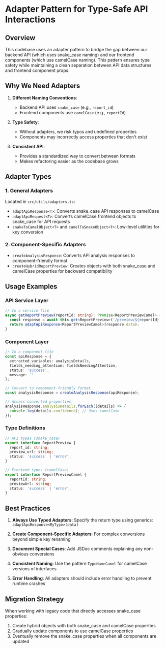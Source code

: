 # Adapter Pattern for Type-Safe API Interactions

## Overview

This codebase uses an adapter pattern to bridge the gap between our backend API (which uses snake_case naming) and our frontend components (which use camelCase naming). This pattern ensures type safety while maintaining a clean separation between API data structures and frontend component props.

## Why We Need Adapters

1. **Different Naming Conventions**: 
   - Backend API uses `snake_case` (e.g., `report_id`)
   - Frontend components use `camelCase` (e.g., `reportId`)

2. **Type Safety**: 
   - Without adapters, we risk typos and undefined properties
   - Components may incorrectly access properties that don't exist

3. **Consistent API**: 
   - Provides a standardized way to convert between formats
   - Makes refactoring easier as the codebase grows

## Adapter Types

### 1. General Adapters

Located in `src/utils/adapters.ts`:

- `adaptApiResponse<T>`: Converts snake_case API responses to camelCase
- `adaptApiRequest<T>`: Converts camelCase frontend objects to snake_case for API requests
- `snakeToCamelObject<T>` and `camelToSnakeObject<T>`: Low-level utilities for key conversion

### 2. Component-Specific Adapters

- `createAnalysisResponse`: Converts API analysis responses to component-friendly format
- `createHybridReportPreview`: Creates objects with both snake_case and camelCase properties for backward compatibility

## Usage Examples

### API Service Layer

```typescript
// In a service file
async getReportPreview(reportId: string): Promise<ReportPreviewCamel> {
  const response = await this.get<ReportPreview>(`/preview/${reportId}`);
  return adaptApiResponse<ReportPreviewCamel>(response.data);
}
```

### Component Layer

```typescript
// In a component file
const apiResponse = {
  extracted_variables: analysisDetails,
  fields_needing_attention: fieldsNeedingAttention,
  status: 'success',
  message: ''
};

// Convert to component-friendly format
const analysisResponse = createAnalysisResponse(apiResponse);

// Access converted properties
analysisResponse.analysisDetails.forEach((details) => {
  console.log(details.confidence); // Uses camelCase
});
```

### Type Definitions

```typescript
// API types (snake_case)
export interface ReportPreview {
  report_id: string;
  preview_url: string;
  status: 'success' | 'error';
}

// Frontend types (camelCase)
export interface ReportPreviewCamel {
  reportId: string;
  previewUrl: string;
  status: 'success' | 'error';
}
```

## Best Practices

1. **Always Use Typed Adapters**: Specify the return type using generics: `adaptApiResponse<MyType>(data)`

2. **Create Component-Specific Adapters**: For complex conversions beyond simple key renaming

3. **Document Special Cases**: Add JSDoc comments explaining any non-obvious conversions

4. **Consistent Naming**: Use the pattern `TypeNameCamel` for camelCase versions of interfaces

5. **Error Handling**: All adapters should include error handling to prevent runtime crashes

## Migration Strategy

When working with legacy code that directly accesses snake_case properties:

1. Create hybrid objects with both snake_case and camelCase properties
2. Gradually update components to use camelCase properties
3. Eventually remove the snake_case properties when all components are updated 